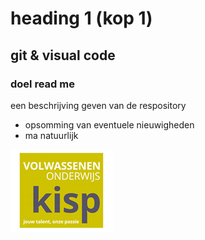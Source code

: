 # heading 1 (kop 1)

## git & visual code

### doel read me 

een beschrijving geven van de respository

* opsomming van eventuele nieuwigheden
* ma natuurlijk


![logo Kisp](Assets/Kisp.png)

